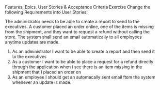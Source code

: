 Features, Epics, User Stories & Acceptance Criteria Exercise
Change the following Requirements into User Stories:

The administrator needs to be able to create a report to send to the executives.
A customer placed an order online, one of the items is missing from the shipment, and they want to request a refund without calling the store.
The system shall send an email automatically to all employees anytime updates are made.

1. As an administrator I want to be able to create a report and then send it to the executives
2. As a customer I want to be able to place a request for a refund directly through the application when i see there is an item missing in the shipment that I placed an order on
3. As an employee I should get an automacally sent email ftom the system whenever an update is made.

   
